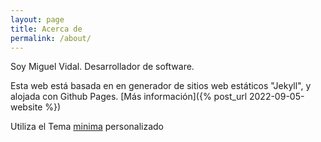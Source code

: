 ```yaml
---
layout: page
title: Acerca de
permalink: /about/
---
```


Soy Miguel Vidal. Desarrollador de software.

Esta web está basada en en generador de sitios web estáticos "Jekyll", y alojada con Github Pages. [Más información]({% post_url 2022-09-05-website %})

Utiliza el Tema [minima](https://github.com/jekyll/minima) personalizado

